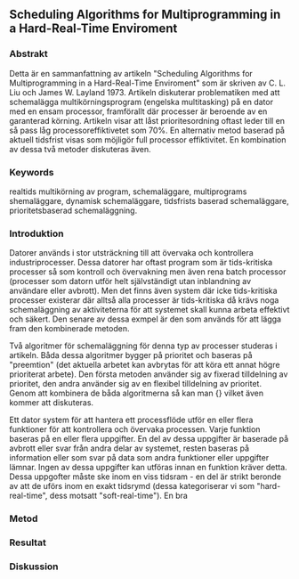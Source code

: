 ## Scheduling Algorithms for Multiprogramming in a Hard-Real-Time Enviroment 

### Abstrakt
Detta är en sammanfattning av artikeln "Scheduling Algorithms for Multiprogramming in a Hard-Real-Time Enviroment" som 
är skriven av C. L. Liu och James W. Layland 1973. Artikeln diskuterar problematiken med att schemalägga 
multikörningsprogram (engelska multitasking) på en dator med en ensam processor, framförallt där processer är beroende 
av en garanterad körning. Artikeln visar att låst prioritesordning oftast leder till en så pass låg 
processoreffiktivetet som 70%. En alternativ metod baserad på aktuell tidsfrist visas som möjligör full processor 
effiktivitet. En kombination av dessa två metoder diskuteras även. 

### Keywords 

realtids multikörning av program, schemaläggare, multiprograms shemaläggare, dynamisk schemaläggare, tidsfrists baserad
schemaläggare, prioritetsbaserad schemaläggning.


### Introduktion 

Datorer används i stor utsträckning till att övervaka och kontrollera industriprocesser. Dessa datorer har oftast 
program som är tids-kritiska processer så som kontroll och övervakning men även rena batch processor (processer som 
datorn utför helt självständigt utan inblandning av användare eller avbrott). Men det finns även system där 
icke tids-kritiska processer existerar där alltså alla processer är tids-kritiska då krävs noga schemaläggning av 
aktiviteterna för att systemet skall kunna arbeta effektivt och säkert. Den senare av dessa exmpel är den som används 
för att lägga fram den kombinerade metoden. 

Två algoritmer för schemaläggning för denna typ av processer studeras i artikeln. Båda dessa algoritmer bygger på 
prioritet och baseras på "preemtion" (det aktuella arbetet kan avbrytas för att köra ett annat högre prioriterat 
arbete). Den första metoden använder sig av fixerad tilldelning av prioritet, den andra använder sig av en flexibel 
tilldelning av prioritet. Genom att kombinera de båda algoritmerna så kan man {} vilket även kommer att diskuteras. 

Ett dator system för att hantera ett processflöde utför en eller flera funktioner för att kontrollera och övervaka
processen. Varje funktion baseras på en eller flera uppgifter.  En del av dessa uppgifter är baserade på avbrott eller 
svar från andra delar av systemet, resten baseras på information eller som svar på data som andra funktioner eller 
uppgifter lämnar. Ingen av dessa uppgifter kan utföras innan en funktion kräver detta. Dessa uppgofter måste ske inom 
en viss tidsram - en del är strikt beronde av att de uförs inom en exakt tidsrymd (dessa kategoriserar vi som 
"hard-real-time", dess motsatt "soft-real-time"). En bra 


### Metod 


### Resultat


### Diskussion 
